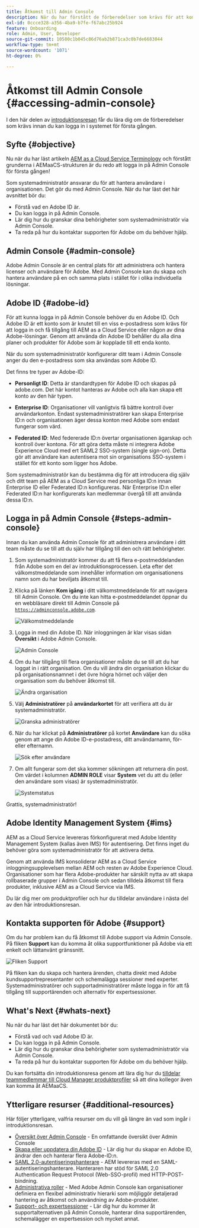 ```yaml
---
title: Åtkomst till Admin Console
description: När du har förstått de förberedelser som krävs för att komma igång och grunderna i AEMaaCS-strukturen är du redo att logga in på Admin Console för första gången.
exl-id: 0ccce328-a356-4ba9-b7fe-f67abc25b924
feature: Onboarding
role: Admin, User, Developer
source-git-commit: 10580c1b045c86d76ab2b871ca3c0b7de6683044
workflow-type: tm+mt
source-wordcount: '1071'
ht-degree: 0%

---
```


# Åtkomst till Admin Console {#accessing-admin-console}

I den här delen av [introduktionsresan](overview.md) får du lära dig om de förberedelser som krävs innan du kan logga in i systemet för första gången.

## Syfte {#objective}

Nu när du har läst artikeln [AEM as a Cloud Service Terminology](terminology.md) och förstått grunderna i AEMaaCS-strukturen är du redo att logga in på Admin Console för första gången!

Som systemadministratör ansvarar du för att hantera användare i organisationen. Det gör du med Admin Console. När du har läst det här avsnittet bör du:

* Förstå vad en Adobe ID är.
* Du kan logga in på Admin Console.
* Lär dig hur du granskar dina behörigheter som systemadministratör via Admin Console.
* Ta reda på hur du kontaktar supporten för Adobe om du behöver hjälp.

## Admin Console {#admin-console}

Adobe Admin Console är en central plats för att administrera och hantera licenser och användare för Adobe. Med Admin Console kan du skapa och hantera användare på en och samma plats i stället för i olika individuella lösningar.

## Adobe ID {#adobe-id}

För att kunna logga in på Admin Console behöver du en Adobe ID. Och Adobe ID är ett konto som är knutet till en viss e-postadress som krävs för att logga in och få tillgång till AEM as a Cloud Service eller någon av dina Adobe-lösningar. Genom att använda din Adobe ID behåller du alla dina planer och produkter för Adobe som är kopplade till ett enda konto.

När du som systemadministratör konfigurerar ditt team i Admin Console anger du den e-postadress som ska användas som Adobe ID.

Det finns tre typer av Adobe-ID:

* **Personligt ID**: Detta är standardtypen för Adobe ID och skapas på adobe.com. Det här kontot hanteras av Adobe och alla kan skapa ett konto av den här typen.

* **Enterprise ID**: Organisationer vill vanligtvis få bättre kontroll över användarkonton. Endast systemadministratörer kan skapa Enterprise ID:n och organisationen äger dessa konton med Adobe som endast fungerar som värd.

* **Federated ID**: Med federerade ID:n övertar organisationen ägarskap och kontroll över kontona. För att göra detta måste ni integrera Adobe Experience Cloud med ert SAML2 SSO-system (single sign-on). Detta gör att användare kan autentisera mot sin organisations SSO-system i stället för ett konto som ligger hos Adobe.

Som systemadministratör kan du bestämma dig för att introducera dig själv och ditt team på AEM as a Cloud Service med personliga ID:n innan Enterprise ID eller Federated ID:n konfigureras. När Enterprise ID:n eller Federated ID:n har konfigurerats kan medlemmar övergå till att använda dessa ID:n.

## Logga in på Admin Console {#steps-admin-console}

Innan du kan använda Admin Console för att administrera användare i ditt team måste du se till att du själv har tillgång till den och rätt behörigheter.

1. Som systemadministratör kommer du att få flera e-postmeddelanden från Adobe som en del av introduktionsprocessen. Leta efter det välkomstmeddelande som innehåller information om organisationens namn som du har beviljats åtkomst till.

1. Klicka på länken **Kom igång** i ditt välkomstmeddelande för att navigera till Admin Console. Om du inte kan hitta e-postmeddelandet öppnar du en webbläsare direkt till Admin Console på [`https://adminconsole.adobe.com`](https://adminconsole.adobe.com).

   ![Välkomstmeddelande](/help/journey-onboarding/assets/get-started-email.png)

1. Logga in med din Adobe ID. När inloggningen är klar visas sidan **Översikt** i Adobe Admin Console.

   ![Admin Console](/help/journey-onboarding/assets/get-started1.png)

1. Om du har tillgång till flera organisationer måste du se till att du har loggat in i rätt organisation. Om du vill ändra din organisation klickar du på organisationsnamnet i det övre högra hörnet och väljer den organisation som du behöver åtkomst till.

   ![Ändra organisation](/help/journey-onboarding/assets/admin-console-orgswitch.png)

1. Välj **Administratörer** på **användarkortet** för att verifiera att du är systemadministratör.

   ![Granska administratörer](/help/journey-onboarding/assets/get-started2.png)

1. När du har klickat på **Administratörer** på kortet **Användare** kan du söka genom att ange din Adobe ID-e-postadress, ditt användarnamn, för- eller efternamn.

   ![Sök efter användare](/help/journey-onboarding/assets/get-started3.png)

1. Om allt fungerar som det ska kommer sökningen att returnera din post. Om värdet i kolumnen **ADMIN ROLE** visar **System** vet du att du (eller den användare som visas) är systemadministratör.

   ![Systemstatus](/help/journey-onboarding/assets/get-started4.png)

Grattis, systemadministratör!

## Adobe Identity Management System {#ims}

AEM as a Cloud Service levereras förkonfigurerat med Adobe Identity Management System (kallas även IMS) för autentisering. Det finns inget du behöver göra som systemadministratör för att aktivera detta.

Genom att använda IMS konsoliderar AEM as a Cloud Service inloggningsupplevelsen mellan AEM och resten av Adobe Experience Cloud. Organisationer som har flera Adobe-produkter har särskilt nytta av att skapa rollbaserade grupper i Admin Console och sedan tilldela åtkomst till flera produkter, inklusive AEM as a Cloud Service via IMS.

Du lär dig mer om produktprofiler och hur du tilldelar användare i nästa del av den här introduktionsresan.

## Kontakta supporten för Adobe {#support}

Om du har problem kan du få åtkomst till Adobe support via Admin Console. På fliken **Support** kan du komma åt olika supportfunktioner på Adobe via ett enkelt och lättanvänt gränssnitt.

![Fliken Support](/help/journey-onboarding/assets/support-menu.png)

På fliken kan du skapa och hantera ärenden, chatta direkt med Adobe kundsupportrepresentanter och schemalägga sessioner med experter. Systemadministratörer och supportadministratörer måste logga in för att få tillgång till supportärenden och alternativ för expertsessioner.

## What&#39;s Next {#whats-next}

Nu när du har läst det här dokumentet bör du:

* Förstå vad och vad Adobe ID är.
* Du kan logga in på Admin Console.
* Lär dig hur du granskar dina behörigheter som systemadministratör via Admin Console.
* Ta reda på hur du kontaktar supporten för Adobe om du behöver hjälp.

Du kan fortsätta din introduktionsresa genom att lära dig hur du [tilldelar teammedlemmar till Cloud Manager produktprofiler](assign-profiles-cloud-manager.md) så att dina kollegor även kan komma åt AEMaaCS.

## Ytterligare resurser {#additional-resources}

Här följer ytterligare, valfria resurser om du vill gå längre än vad som ingår i introduktionsresan.

* [Översikt över Admin Console](https://helpx.adobe.com/se/enterprise/using/admin-console.html) - En omfattande översikt över Admin Console
* [Skapa eller uppdatera din Adobe ID](https://helpx.adobe.com/ca/manage-account/using/create-update-adobe-id.html#HowtocreateorupdateyourAdobeID) - Lär dig hur du skapar en Adobe ID, ändrar den och hanterar flera Adobe-ID:n.
* [SAML 2.0-autentiseringshanterare](https://experienceleague.adobe.com/docs/experience-manager-65/administering/security/saml-2-0-authenticationhandler.html?lang=sv-SE) - AEM levereras med en SAML-autentiseringshanterare. Hanteraren har stöd för SAML 2.0 Authentication Request Protocol (Web-SSO-profil) med HTTP-POST-bindning.
* [Administrativa roller](https://helpx.adobe.com/se/enterprise/using/admin-roles.ug.html) - Med Adobe Admin Console kan organisationer definiera en flexibel administrativ hierarki som möjliggör detaljerad hantering av åtkomst och användning av Adobe-produkter.
* [Support- och expertsessioner](https://helpx.adobe.com/se/enterprise/admin-guide.html/enterprise/using/support-for-experience-cloud.ug.html) - Lär dig hur du kommer åt supportalternativen på Admin Console, hanterar dina supportärenden, schemalägger en expertsession och mycket annat.
